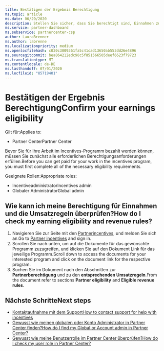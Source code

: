 ```yaml
---
title: Bestätigen der Ergebnis Berechtigung
ms.topic: article
ms.date: 06/29/2020
description: Stellen Sie sicher, dass Sie berechtigt sind, Einnahmen zu erstellen und unter dem Programm "Incentives" bezahlt zu werden.
ms.service: partner-dashboard
ms.subservice: partnercenter-csp
author: LauraBrenner
ms.author: labrenne
ms.localizationpriority: medium
ms.openlocfilehash: c030c3009361fa5c41cad13650ab553dd26e4896
ms.sourcegitcommit: bea864212edc90c5f851566505deef6623f79723
ms.translationtype: MT
ms.contentlocale: de-DE
ms.lasthandoff: 07/01/2020
ms.locfileid: "85719401"
---
```

# <a name="confirm-your-earnings-eligibility"></a><span data-ttu-id="2634a-103">Bestätigen der Ergebnis Berechtigung</span><span class="sxs-lookup"><span data-stu-id="2634a-103">Confirm your earnings eligibility</span></span>

<span data-ttu-id="2634a-104">Gilt für:</span><span class="sxs-lookup"><span data-stu-id="2634a-104">Applies to:</span></span>

- <span data-ttu-id="2634a-105">Partner Center</span><span class="sxs-lookup"><span data-stu-id="2634a-105">Partner Center</span></span>

<span data-ttu-id="2634a-106">Bevor Sie für Ihre Arbeit im Incentives-Programm bezahlt werden können, müssen Sie zunächst alle erforderlichen Berechtigungsanforderungen erfüllen.</span><span class="sxs-lookup"><span data-stu-id="2634a-106">Before you can get paid for your work in the incentives program, you must first complete all of the necessary eligibility requirements.</span></span>

<span data-ttu-id="2634a-107">Geeignete Rollen:</span><span class="sxs-lookup"><span data-stu-id="2634a-107">Appropriate roles:</span></span>

- <span data-ttu-id="2634a-108">Incentiveadministrator</span><span class="sxs-lookup"><span data-stu-id="2634a-108">Incentives admin</span></span>
- <span data-ttu-id="2634a-109">Globaler Administrator</span><span class="sxs-lookup"><span data-stu-id="2634a-109">Global admin</span></span>

## <a name="how-do-i-check-my-earning-eligibility-and-revenue-rules"></a><span data-ttu-id="2634a-110">Wie kann ich meine Berechtigung für Einnahmen und die Umsatzregeln überprüfen?</span><span class="sxs-lookup"><span data-stu-id="2634a-110">How do I check my earning eligibility and revenue rules?</span></span>

1. <span data-ttu-id="2634a-111">Navigieren Sie zur Seite mit den [Partnerincentives](https://partner.microsoft.com/membership/partner-incentives), und melden Sie sich an.</span><span class="sxs-lookup"><span data-stu-id="2634a-111">Go to [Partner incentives](https://partner.microsoft.com/membership/partner-incentives) and sign in.</span></span>
2. <span data-ttu-id="2634a-112">Scrollen Sie nach unten, um auf die Dokumente für das gewünschte Programm zuzugreifen, und klicken Sie auf den Dokument Link für das jeweilige Programm.</span><span class="sxs-lookup"><span data-stu-id="2634a-112">Scroll down to access the documents for your interested program and click on the document link for the respective program.</span></span>
3. <span data-ttu-id="2634a-113">Suchen Sie im Dokument nach den Abschnitten zur **Partnerberechtigung** und zu den **entsprechenden Umsatzregeln**.</span><span class="sxs-lookup"><span data-stu-id="2634a-113">From the document refer to sections **Partner eligibility** and **Eligible revenue rules**.</span></span>

## <a name="next-steps"></a><span data-ttu-id="2634a-114">Nächste Schritte</span><span class="sxs-lookup"><span data-stu-id="2634a-114">Next steps</span></span>

- [<span data-ttu-id="2634a-115">Kontaktaufnahme mit dem Support</span><span class="sxs-lookup"><span data-stu-id="2634a-115">How to contact support for help with incentives</span></span>](https://support.microsoft.com/help/4014850)
- [<span data-ttu-id="2634a-116">Gewusst wie meinen globalen oder Konto Administrator in Partner Center finden?</span><span class="sxs-lookup"><span data-stu-id="2634a-116">How do I find my Global or Account admin in Partner Center?</span></span>](https://support.microsoft.com/help/4534519)
- [<span data-ttu-id="2634a-117">Gewusst wie meine Benutzerrolle im Partner Center überprüfen?</span><span class="sxs-lookup"><span data-stu-id="2634a-117">How do I check my user role in Partner Center?</span></span>](https://support.microsoft.com/help/4534700)
